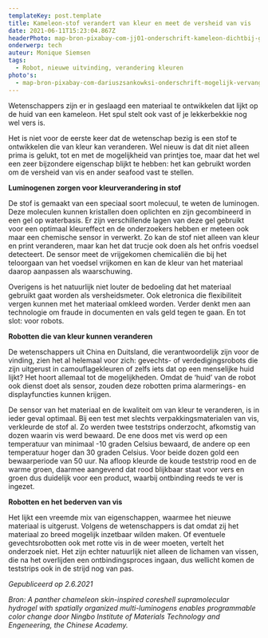 ```yaml
---
templateKey: post.template
title: Kameleon-stof verandert van kleur en meet de versheid van vis
date: 2021-06-11T15:23:04.867Z
headerPhoto: map-bron-pixabay-com-jj01-onderschrift-kameleon-dichtbij-groen-image-img-kameleon-dichtbij-groen-jpg-1
onderwerp: tech
auteur: Monique Siemsen
tags:
  - Robot, nieuwe uitvinding, verandering kleuren
photo's:
  - map-bron-pixabay-com-dariuszsankowksi-onderschrift-mogelijk-vervangt-een-robot-met-kameleonhuid-in-de-toekomst-deze-soldaat-image-img-soldaat-vuurwapen-gevecht-jpg
---
```





Wetenschappers zijn er in geslaagd een materiaal te ontwikkelen dat lijkt op de huid van een kameleon. Het spul stelt ook vast of je lekkerbekkie nog wel vers is.



Het is niet voor de eerste keer dat de wetenschap bezig is een stof te ontwikkelen die van kleur kan veranderen. Wel nieuw is dat dit niet alleen prima is gelukt, tot en met de mogelijkheid van printjes toe, maar dat het wel een zeer bijzondere eigenschap blijkt te hebben: het kan gebruikt worden om de versheid van vis en ander seafood vast te stellen. 





**Luminogenen zorgen voor kleurverandering in stof** 



De stof is gemaakt van een speciaal soort molecuul, te weten de luminogen. Deze moleculen kunnen kristallen doen oplichten en zijn gecombineerd in een gel op waterbasis. Er zijn verschillende lagen van deze gel gebruikt voor een optimaal kleureffect en de onderzoekers hebben er meteen ook maar een chemische sensor in verwerkt. Zo kan de stof niet alleen van kleur en print veranderen, maar kan het dat trucje ook doen als het onfris voedsel detecteert. De sensor meet de vrijgekomen chemicaliën die bij het teloorgaan van het voedsel vrijkomen en kan de kleur van het materiaal daarop aanpassen als waarschuwing.



Overigens is het natuurlijk niet louter de bedoeling dat het materiaal gebruikt gaat worden als versheidsmeter. Ook eletronica die flexibiliteit vergen kunnen met het materiaal omkleed worden. Verder denkt men aan technologie om fraude in documenten en vals geld tegen te gaan. En tot slot: voor robots. 





**Robotten die van kleur kunnen veranderen**



De wetenschappers uit China en Duitsland, die verantwoordelijk zijn voor de vinding, zien het al helemaal voor zich: gevechts- of verdedigingsrobots die zijn uitgerust in camouflagekleuren of zelfs iets dat op een menselijke huid lijkt? Het hoort allemaal tot de mogelijkheden. Omdat de ‘huid’ van de robot ook dienst doet als sensor, zouden deze robotten prima alarmerings- en displayfuncties kunnen krijgen.



De sensor van het materiaal en de kwaliteit om van kleur te veranderen, is in ieder geval optimaal. Bij een test met slechts verpakkingsmaterialen van vis, verkleurde de stof al. Zo werden twee teststrips onderzocht, afkomstig van dozen waarin vis werd bewaard. De ene doos met vis werd op een temperatuur van minimaal -10 graden Celsius bewaard, de andere op een temperatuur hoger dan 30 graden Celsius. Voor beide dozen gold een bewaarperiode van 50 uur. Na afloop kleurde de koude teststrip rood en de warme groen, daarmee aangevend dat rood blijkbaar staat voor vers en groen dus duidelijk voor een product, waarbij ontbinding reeds te ver is ingezet.





**Robotten en het bederven van vis**



Het lijkt een vreemde mix van eigenschappen, waarmee het nieuwe materiaal is uitgerust. Volgens de wetenschappers is dat omdat zij het materiaal zo breed mogelijk inzetbaar wilden maken. Of eventuele gevechtsrobotten ook met rotte vis in de weer moeten, vertelt het onderzoek niet. Het zijn echter natuurlijk niet alleen de lichamen van vissen, die na het overlijden een ontbindingsproces ingaan, dus wellicht komen de teststrips ook in de strijd nog van pas.





*Gepubliceerd op 2.6.2021*



*Bron: A panther chameleon skin-inspired coreshell supramolecular hydrogel with spatially organized multi-luminogens enables programmable color change door Ningbo Institute of Materials Technology and Engeneering, the Chinese Academy.*